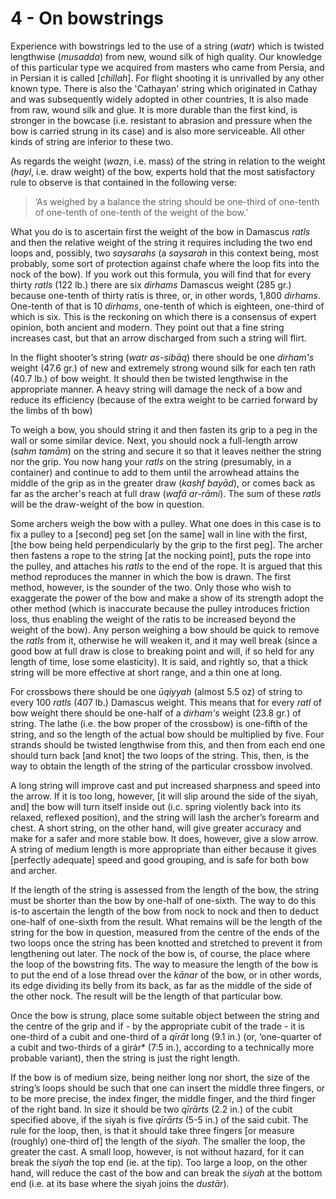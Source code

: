 # 4 - On bowstrings

Experience with bowstrings led to the use of a string (*watr*) which is twisted lengthwise (*musadda*) from new, wound silk of high quality. Our knowledge of this particular type we acquired from masters who came from Persia, and in Persian it is called [*chillah*]. For flight shooting it is unrivalled by any other known type. There is also the 'Cathayan' string which originated in Cathay and was subsequently widely adopted in other countries, It is also made from raw, wound silk and glue. It is more durable than the first kind, is stronger in the bowcase (i.e.  resistant to abrasion and pressure when the bow is carried strung in its case) and is also more serviceable. All other kinds of string are inferior to these two.

As regards the weight (*wazn*, i.e. mass) of the string in relation to the weight (*hayl*, i.e. draw weight) of the bow, experts hold that the most satisfactory rule to observe is that contained in the following verse:

> ‘As weighed by a balance the string should be one-third of one-tenth of one-tenth of one-tenth of the weight of the bow.’

What you do is to ascertain first the weight of the bow in Damascus *ratls* and then the relative weight of the string it requires including the two end loops and, possibly, two *saysarahs* (a *saysarah* in this context being, most probably, some sort of protection against chafe where the loop fits into the nock of the bow). If you work out this formula, you will find that for every thirty *ratls* (122 lb.) there are six *dirhams* Damascus weight (285 gr.) because one-tenth of thirty ratis is three, or, in other words, 1,800 *dirhams*. One-tenth of that is 10 *dirhams*, one-tenth of which is eighteen, one-third of which is six. This is the reckoning on which there is a consensus of expert opinion, both ancient and modern. They point out that a fine string increases cast, but that an arrow discharged from such a string will flirt.

In the flight shooter’s string (*watr as-sibāq*) there should be one *dirham's* weight (47.6 gr.) of new and extremely strong wound silk for each ten rath (40.7 lb.) of bow weight. It should then be twisted lengthwise in the appropriate manner. A heavy string will damage the neck of a bow and reduce its efficiency (because of the extra weight to be carried forward by the limbs of th bow)

To weigh a bow, you should string it and then fasten its grip to a peg in the wall or some similar device. Next, you should nock a full-length arrow (*sahm tamām*) on the string and secure it so that it leaves neither the string nor the grip. You now hang your *ratls* on the string (presumably, in a container) and continue to add to them until the arrowhead attains the middle of the grip as in the greater draw (*kashf bayād*), or comes back as far as the archer's reach at full draw (*wafā ar-rāmi*). The sum of these *ratls* will be the draw-weight of the bow in question.

Some archers weigh the bow with a pulley. What one does in this case is to fix a pulley to a [second] peg set [on the same] wall in line with the first, [the bow being held perpendicularly by the grip to the first peg]. The archer then fastens a rope to the string [at the nocking point], puts the rope into the pulley, and attaches his *ratls* to the end of the rope. It is argued that this method reproduces the manner in which the bow is drawn. The first method, however, is the sounder of the two. Only those who wish to exaggerate the power of the bow and make a show of its strength adopt the other method (which is inaccurate because the pulley introduces friction loss, thus enabling the weight of the ratis to be increased beyond the weight of the bow). Any person weighing a bow should be quick to remove the *ratls* from it, otherwise he will weaken it, and it may well break (since a good bow at full draw is close to breaking point and will, if so held for any length of time, lose some elasticity). It is said, and rightly so, that a thick string will be more effective at short range, and a thin one at long.

For crossbows there should be one *ūqiyyah* (almost 5.5 oz) of string to every 100 *ratls* (407 lb.) Damascus weight. This means that for every *ratl* of bow weight there should be one-half of a *dirham's* weight (23.8 gr.) of string. The lathe (i.e. the bow proper of the crossbow) is one-fifth of the string, and so the length of the actual bow should be multiplied by five. Four strands should be twisted lengthwise from this, and then from each end one should turn back [and knot] the two loops of the string. This, then, is the way to obtain the length of the string of the particular crossbow involved.

A long string will improve cast and put increased sharpness and speed into the arrow. If it is too long, however, [it will slip around the side of the siyah, and] the bow will turn itself inside out (i.c. spring violently back into its relaxed, reflexed position), and the string will lash the archer’s forearm and chest. A short string, on the other hand, will give greater accuracy and make for a safer and more stable bow. It does, however, give a slow arrow. A string of medium length is more appropriate than either because it gives [perfectly adequate] speed and good grouping, and is safe for both bow and archer.

If the length of the string is assessed from the length of the bow, the string must be shorter than the bow by one-half of one-sixth. The way to do this is-to ascertain the length of the bow from nock to nock and then to deduct one-half of one-sixth from the result. What remains will be the length of the string for the bow in question, measured from the centre of the ends of the two loops once the string has been knotted and stretched to prevent it from lengthening out later. The nock of the bow is, of course, the place where the loop of the bowstring fits. The way to measure the length of the bow is to put the end of a lose thread over the *kānar* of the bow, or in other words, its edge dividing its belly from its back, as far as the middle of the side of the other nock. The result will be the length of that particular bow.

Once the bow is strung, place some suitable object between the string and the centre of the grip and if - by the appropriate cubit of the trade - it is one-third of a cubit and one-third of a *qīrāt* long (9.1 in.) (or, ‘one-quarter of a cubit and two-thirds of a girár* (7:5 in.), according to a technically more probable variant), then the string is just the right length.

If the bow is of medium size, being neither long nor short, the size of the string’s loops should be such that one can insert the middle three fingers, or to be more precise, the index finger, the middle finger, and the third finger of the right band. In size it should be two *qīrārts* (2.2 in.) of the cubit specified above, if the siyah is five *qīrārts* (5-5 in.) of the said cubit. The rule for the loop, then, is that it should take three fingers [or measure (roughly) one-third of] the length of the *siyah*. The smaller the loop, the greater the cast. A small loop, however, is not without hazard, for it can break the *siyah* the top end (ie. at the tip). Too large a loop, on the other hand, will reduce the cast of the bow and can break the *siyah* at the bottom end (i.e. at its base where the siyah joins the *dustār*).
